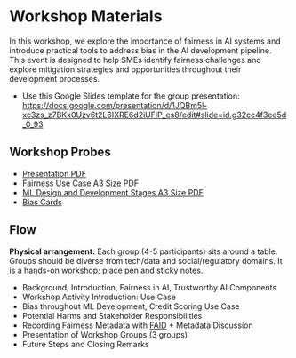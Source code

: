 # Workshop Materials

In this workshop, we explore the importance of fairness in AI systems and introduce practical tools to address bias in the AI development pipeline. This event is designed to help SMEs identify fairness challenges and explore mitigation strategies and opportunities throughout their development processes.

- Use this Google Slides template for the group presentation: <https://docs.google.com/presentation/d/1JQBm5l-xc3zs_z7BKx0Uzv6t2L6IXRE6d2iUFlP_es8/edit#slide=id.g32cc4f3ee5d_0_93>

## Workshop Probes
- [Presentation PDF](./workshop.pdf)
- [Fairness Use Case A3 Size PDF](./use-case.pdf)
- [ML Design and Development Stages A3 Size PDF](https://aiethics.turing.ac.uk/modules/introduction/?modulepage=mapping-the-ai-ml-project-lifecycle)
- [Bias Cards](https://github.com/alan-turing-institute/turing-commons/blob/resources/resources/activities/bias-and-mitigation-cards.pdf)

## Flow

**Physical arrangement:** Each group (4-5 participants) sits around a table. Groups should be diverse from tech/data and social/regulatory domains. It is a hands-on workshop; place pen and sticky notes.

- Background, Introduction, Fairness in AI, Trustworthy AI Components
- Workshop Activity Introduction: Use Case
- Bias throughout ML Development, Credit Scoring Use Case
- Potential Harms and Stakeholder Responsibilities
- Recording Fairness Metadata with [FAID](https://github.com/asabuncuoglu13/faid) + Metadata Discussion
- Presentation of Workshop Groups (3 groups)
- Future Steps and Closing Remarks